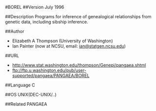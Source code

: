 #BOREL
##Version
July 1996

##Description
Programs for inference of genealogical relationships from genetic data, including sibship inference.

##Author
* Elizabeth A Thompson (University of Washington)
* Ian Painter (now at NCSU, email: ian@statgen.ncsu.edu)

##URL
* http://www.stat.washington.edu/thompson/Genepi/pangaea.shtml
* ftp://ftp.u.washington.edu/pub/user-supported/pangaea/PANGAEA/BOREL

##Language
C

##OS
UNIX(DEC-UNIX/..)

##Related
PANGAEA

